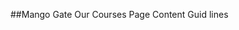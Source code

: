 ##Mango Gate Our Courses Page Content Guid lines

<!-- Navbar Height 80 88 100  -->

<!-- Font Size  14 16 18  -->

<!-- Line Height  100% -->

<!-- Buttons height 48 52 56 62 64 70

Padding (Spacing Left & Right inside button = 16 20 24 32 )
-->

<!-- Button Font Size  16 14 18 20  -->

<!-- Border Radius   4  8 -->

<!-- Line Height 100%  -->

<!-- Margin 80 100 120  -->

<!-- Gutter 16 20 24 30 32  -->

<!-- Columns 12  -->

<!-- Section Size 1440*1024  -->

<!-- Title of upper (hero section) 46 48  50 52 56 60 60 64 70  -->

<!-- body of the title 24 & depend on what u choose for upper section  -->

<!-- Spacing between Sections 80 100  120 -->

<!-- Title Section 32 40  -->

<!-- icon  24 * 24 / 32 * 32 / 48 * 48  -->

<!-- icon vector 60 * 60 depend on design  -->

<!-- Spacing between body & image or Content 80 88 100 120  -->

<!-- input ( like Search or any input ) height 48 - 56  -->
